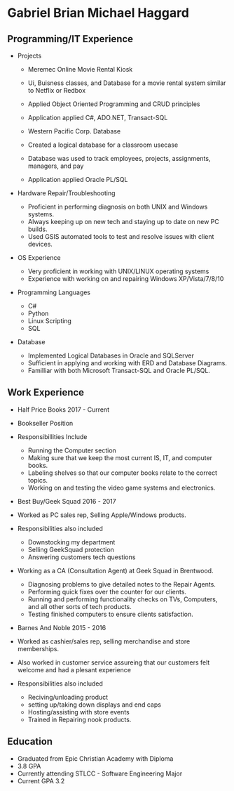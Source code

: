 

# Gabriel Brian Michael Haggard

## Programming/IT Experience


- Projects
  - Meremec Online Movie Rental Kiosk
  - Ui, Buisness classes, and Database for a movie rental system similar to Netflix or Redbox
  - Applied Object Oriented Programming and CRUD principles
  - Application applied C#, ADO.NET, Transact-SQL
  
  
  - Western Pacific Corp. Database
  - Created a logical database for a classroom usecase
  - Database was used to track employees, projects, assignments, managers, and pay
  - Application applied Oracle PL/SQL


- Hardware Repair/Troubleshooting 
  - Proficient in performing diagnosis on both UNIX and Windows systems. 
  - Always keeping up on new tech and staying up to date on new PC builds.
  - Used GSIS automated tools to test and resolve issues with client devices.

- OS Experience
  - Very proficient in working with UNIX/LINUX operating systems
  - Experience with working on and repairing Windows XP/Vista/7/8/10


- Programming Languages
   - C#  
   - Python
   - Linux Scripting 
   - SQL
 
 
 - Database 
   - Implemented Logical Databases in Oracle and SQLServer 
   - Sufficient in applying and working with ERD and Database Diagrams.
   - Familliar with both Microsoft Transact-SQL and Oracle PL/SQL.


## Work Experience

 
- Half Price Books 2017 - Current 
 - Bookseller Position
 - Responsibillities Include
   - Running the Computer section
   - Making sure that we keep the most current IS, IT, and computer books.
   - Labeling shelves so that our computer books relate to the correct topics.
   - Working on and testing the video game systems and electronics. 
  
- Best Buy/Geek Squad 2016 - 2017
 - Worked as PC sales rep, Selling Apple/Windows products.
 - Responsibilities also included
   - Downstocking my department 
    - Selling GeekSquad protection
    - Answering customers tech questions
 - Working as a CA (Consultation Agent) at Geek Squad in Brentwood.
   - Diagnosing problems to give detailed notes to the Repair Agents.
   - Performing quick fixes over the counter for our clients.
   - Running and performing functionality checks on TVs, Computers, and all other sorts of tech products.
   - Testing finished computers to ensure clients satisfaction.
 
  
- Barnes And Noble 2015 - 2016
 - Worked as cashier/sales rep, selling merchandise and store memberships.
 - Also worked in customer service assureing that our customers felt welcome and had a plesant experience
 - Responsibilities also included 
   - Reciving/unloading product
    - setting up/taking down displays and end caps
    - Hosting/assisting with store events
    - Trained in Repairing nook products.
 
 
## Education
- Graduated from Epic Christian Academy with Diploma
- 3.8 GPA
- Currently attending STLCC - Software Engineering Major
- Current GPA 3.2

	
